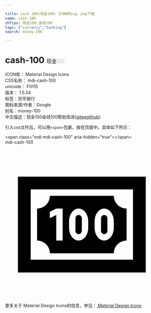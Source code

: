 ```yaml
---

title: cash 100(现金100) ICON转svg、png下载
name: cash-100
zhTips: 现金100,金钱100
tags: ["currency","banking"]
search: money-100

---
```


# cash-100  <small style="font-size: 60%;font-weight: 100">现金100</small>


<div class="detail-page">
<p>
<span>
ICON库：
<span class="badge-secondary badge">Material Design Icons</span> 
</span>
<br/>
<span>
CSS名称：
<span class="badge-secondary badge">mdi-cash-100</span> 
</span>
<br/>
<span>
unicode：
<span class="badge-secondary badge">F0115</span> 
<copy-btn content='F0115' btn-title=""></copy-btn>
<copy-btn :content='String.fromCodePoint(parseInt("F0115", 16))' btn-title="复制U"></copy-btn>
</span>
<br/>
<span>
版本：
<span class="badge-secondary badge">1.5.54</span> 
</span><br/><span>标签：<span class="badge-light badge"><router-link to="/tags/currency.html">货币</router-link></span><span class="badge-light badge"><router-link to="/tags/banking.html">银行</router-link></span></span>
<br/>
<span>图标来源/作者：<span class="badge-light badge">Google</span></span> 
<br/>
<span>别名：<span class="badge-light badge">money-100</span></span><br/><span class="zh-detail">中文描述：<span class="badge-primary badge">现金100</span><span class="badge-primary badge">金钱100</span><span class="help-link"><span>帮助改进</span>(<a href="https://gitee.com/liuwave/icon-helper/edit/master/json/material/cash-100.json" target="_blank" rel="noopener noreferrer">gitee</a><a href="https://github.com/liuwave/icon-helper/edit/master/json/material/cash-100.json" target="_blank" rel="noopener noreferrer">github</a></span>)</span><br/>
</p>
</div>
<div class="alert alert-dark">
  <i class="mdi mdi-cash-100 mdi-48px"></i>
  <i class="mdi mdi-cash-100 mdi-36px"></i>
  <i class="mdi mdi-cash-100 mdi-24px"></i>
  <i class="mdi mdi-cash-100 mdi-18px"></i>
</div>
<div>
  <p>引入css文件后，可以用<code>&lt;span&gt;</code>包裹，放在页面中。具体如下所示：    
  </p>
  <div class="alert alert-primary" style="font-size: 14px">
    &lt;span class="mdi mdi-cash-100" aria-hidden="true"&gt;&lt;/span&gt;
    <copy-btn content='<span class="mdi mdi-cash-100" aria-hidden="true"></span>'></copy-btn>
  </div>
  <div class="alert alert-secondary">
    <i class="mdi mdi-cash-100"
    style="font-size: 24px"
    aria-hidden="true"></i> mdi-cash-100
    <copy-btn content="mdi-cash-100" btn-title="复制图标名称"></copy-btn>
  </div>
</div>
<div id="svg" class="svg-wrap">
<svg xmlns="http://www.w3.org/2000/svg" viewBox="0 0 24 24"><path d="M2,5H22V20H2V5M20,18V7H4V18H20M17,8A2,2 0 0,0 19,10V15A2,2 0 0,0 17,17H7A2,2 0 0,0 5,15V10A2,2 0 0,0 7,8H17M17,13V12C17,10.9 16.33,10 15.5,10C14.67,10 14,10.9 14,12V13C14,14.1 14.67,15 15.5,15C16.33,15 17,14.1 17,13M15.5,11A0.5,0.5 0 0,1 16,11.5V13.5A0.5,0.5 0 0,1 15.5,14A0.5,0.5 0 0,1 15,13.5V11.5A0.5,0.5 0 0,1 15.5,11M13,13V12C13,10.9 12.33,10 11.5,10C10.67,10 10,10.9 10,12V13C10,14.1 10.67,15 11.5,15C12.33,15 13,14.1 13,13M11.5,11A0.5,0.5 0 0,1 12,11.5V13.5A0.5,0.5 0 0,1 11.5,14A0.5,0.5 0 0,1 11,13.5V11.5A0.5,0.5 0 0,1 11.5,11M8,15H9V10H8L7,10.5V11.5L8,11V15Z" /></svg>
</div>
<detail full-name='mdi-cash-100'></detail>
    
<div><p>更多关于 Material Design Icons的信息，参见：<a target="_blank" href="https://iconhelper.cn/material.html"> Material Design Icons</a>
</p></div>
